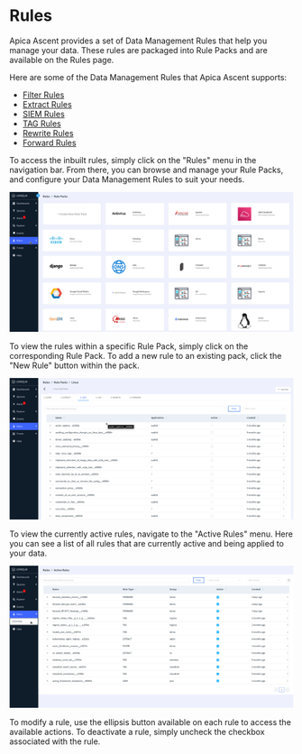 # Rules

Apica Ascent provides a set of Data Management Rules that help you manage your data. These rules are packaged into Rule Packs and are available on the Rules page.

Here are some of the Data Management Rules that Apica Ascent supports:

* [Filter Rules](https://docs.logiq.ai/data-management/filter)
* [Extract Rules](https://docs.logiq.ai/data-management/extract)
* [SIEM Rules](https://docs.logiq.ai/data-management/siem-and-tag)
* [TAG Rules](https://docs.logiq.ai/data-management/siem-and-tag)
* [Rewrite Rules](https://docs.logiq.ai/data-management/rewrite)
* [Forward Rules](https://docs.logiq.ai/data-management/forward)

To access the inbuilt rules, simply click on the "Rules" menu in the navigation bar. From there, you can browse and manage your Rule Packs, and configure your Data Management Rules to suit your needs.

![](<../.gitbook/assets/image (123).png>)

To view the rules within a specific Rule Pack, simply click on the corresponding Rule Pack. To add a new rule to an existing pack, click the "New Rule" button within the pack.

![](<../.gitbook/assets/image (77).png>)

To view the currently active rules, navigate to the "Active Rules" menu. Here you can see a list of all rules that are currently active and being applied to your data.

![](<../.gitbook/assets/image (82).png>)

To modify a rule, use the ellipsis button available on each rule to access the available actions. To deactivate a rule, simply uncheck the checkbox associated with the rule.
